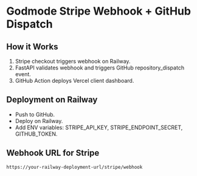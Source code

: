 # Godmode Stripe Webhook + GitHub Dispatch

## How it Works
1. Stripe checkout triggers webhook on Railway.
2. FastAPI validates webhook and triggers GitHub repository_dispatch event.
3. GitHub Action deploys Vercel client dashboard.

## Deployment on Railway
- Push to GitHub.
- Deploy on Railway.
- Add ENV variables: STRIPE_API_KEY, STRIPE_ENDPOINT_SECRET, GITHUB_TOKEN.

## Webhook URL for Stripe
```
https://your-railway-deployment-url/stripe/webhook
```
